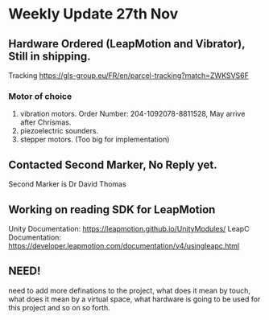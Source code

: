 # Weekly Update 27th Nov

## Hardware Ordered (LeapMotion and Vibrator), Still in shipping. 
Tracking https://gls-group.eu/FR/en/parcel-tracking?match=ZWKSVS6F
### Motor of choice 
1. vibration motors. Order Number: 204-1092078-8811528, May arrive after Chrismas. 
2. piezoelectric sounders.
3. stepper motors. (Too big for implementation)

## Contacted Second Marker, No Reply yet.
Second Marker is Dr David Thomas

## Working on reading SDK for LeapMotion 
Unity Documentation: https://leapmotion.github.io/UnityModules/
LeapC Documentation: https://developer.leapmotion.com/documentation/v4/usingleapc.html

## NEED!
need to add more definations to the project, what does it mean by touch, what does it mean by a virtual space, what hardware is going to be used for this project and so on so forth. 

